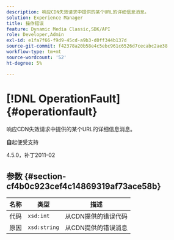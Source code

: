 ```yaml
---
description: 响应CDN失效请求中提供的某个URL的详细信息消息。
solution: Experience Manager
title: 操作错误
feature: Dynamic Media Classic,SDK/API
role: Developer,Admin
exl-id: e1fa7f66-f9d9-45cd-a9b3-d0ff344b137d
source-git-commit: f42378a20b58e4c5ebc961c6526d7cecabc2ae38
workflow-type: tm+mt
source-wordcount: '52'
ht-degree: 5%

---
```


# [!DNL OperationFault]{#operationfault}

响应CDN失效请求中提供的某个URL的详细信息消息。

**自**&#x200B;起便受支持

4.5.0，补丁2011-02

## 参数 {#section-cf4b0c923cef4c14869319af73ace58b}

| **名称** | **类型** | **描述** |
|---|---|---|
| 代码 | `xsd:int` | 从CDN提供的错误代码 |
| 原因 | `xsd:string` | 从CDN提供的错误消息 |
